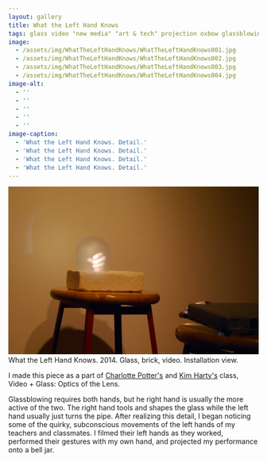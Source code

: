```yaml
---
layout: gallery
title: What the Left Hand Knows
tags: glass video "new media" "art & tech" projection oxbow glassblowing 2014
image: 
  - /assets/img/WhatTheLeftHandKnows/WhatTheLeftHandKnows001.jpg
  - /assets/img/WhatTheLeftHandKnows/WhatTheLeftHandKnows002.jpg
  - /assets/img/WhatTheLeftHandKnows/WhatTheLeftHandKnows003.jpg
  - /assets/img/WhatTheLeftHandKnows/WhatTheLeftHandKnows004.jpg
image-alt:
  - ''
  - ''
  - ''
  - ''
  - ''
image-caption:
  - 'What the Left Hand Knows. Detail.'
  - 'What the Left Hand Knows. Detail.'
  - 'What the Left Hand Knows. Detail.'
  - 'What the Left Hand Knows. Detail.'
---
```

<img src="/assets/img/WhatTheLeftHandKnows/WhatTheLeftHandKnows000.jpg" alt="" class="img-responsive">
<figcaption>What the Left Hand Knows. 2014. Glass, brick, video. Installation view.</figcaption>

I made this piece as a part of [Charlotte Potter's](http://charlottepotter.com) and [Kim Harty's](http://kimharty.com) class, Video + Glass: Optics of the Lens.

Glassblowing requires both hands, but he right hand is usually the more active of the two.  The right hand tools and shapes the glass while the left hand usually just turns the pipe.  After realizing this detail, I began noticing some of the quirky, subconscious movements of the left hands of my teachers and classmates. I filmed their left hands as they worked, performed their gestures with my own hand, and projected my performance onto a bell jar.